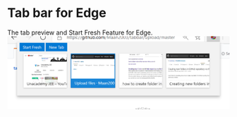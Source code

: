 # Tab bar for Edge
The tab preview and Start Fresh Feature for Edge.\
![Screenshot](image.png?raw=true)
